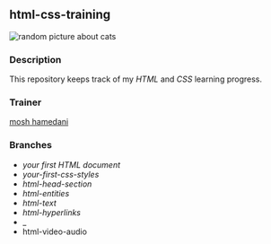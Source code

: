 ## html-css-training

![random picture about cats](https://picsum.photos/200/300)

### Description

This repository keeps track of my _HTML_ and _CSS_ learning progress.


### Trainer

[mosh hamedani](http://bit.ly/3Uul0zK)


### Branches

- _your first HTML document_
- _your-first-css-styles_
- _html-head-section_
- _html-entities_
- _html-text_
- _html-hyperlinks_
- _
- html-video-audio
